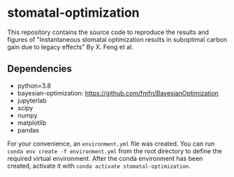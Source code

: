 # stomatal-optimization

This repository contains the source code to reproduce the results and figures of "Instantaneous stomatal optimization results in suboptimal carbon gain due to legacy effects" By X. Feng et al.

## Dependencies

- python=3.8
- bayesian-optimization: https://github.com/fmfn/BayesianOptimization
- jupyterlab
- scipy
- numpy
- matplotlib
- pandas

For your convenience, an `environment.yml` file was created. You can run `conda env create -f environment.yml` from the root directory to define the required virtual environment. After the conda environment has been created, activate it with `conda activate stomatal-optimization`.
